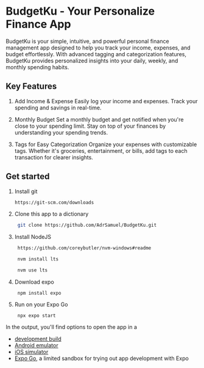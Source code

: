 # BudgetKu - Your Personalize Finance App

BudgetKu is your simple, intuitive, and powerful personal finance management app designed to help you track your income, expenses, and budget effortlessly. With advanced tagging and categorization features, BudgetKu provides personalized insights into your daily, weekly, and monthly spending habits.

## Key Features

1. Add Income & Expense
   Easily log your income and expenses. Track your spending and savings in real-time.

2. Monthly Budget
   Set a monthly budget and get notified when you're close to your spending limit. Stay on top of your finances by understanding your spending trends.

3. Tags for Easy Categorization
   Organize your expenses with customizable tags. Whether it's groceries, entertainment, or bills, add tags to each transaction for clearer insights.

## Get started

1. Install git

   ```bash
   https://git-scm.com/downloads
   ```

2. Clone this app to a dictionary

   ```bash
    git clone https://github.com/AdrSamuel/BudgetKu.git
   ```

3. Install NodeJS

   ```bash
    https://github.com/coreybutler/nvm-windows#readme

    nvm install lts

    nvm use lts
   ```

4. Download expo

   ```
    npm install expo
   ```

5. Run on your Expo Go

   ```
    npx expo start
   ```

In the output, you'll find options to open the app in a

- [development build](https://docs.expo.dev/develop/development-builds/introduction/)
- [Android emulator](https://docs.expo.dev/workflow/android-studio-emulator/)
- [iOS simulator](https://docs.expo.dev/workflow/ios-simulator/)
- [Expo Go](https://expo.dev/go), a limited sandbox for trying out app development with Expo
